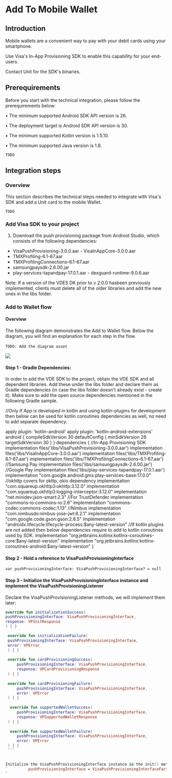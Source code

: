 # Add To Mobile Wallet

## Introduction

Mobile wallets are a convenient way to pay with your debit cards using your smartphone.

Use Visa's In-App Provisioning SDK to enable this capability for your end-users.

Contact Unit for the SDK's binaries.

## Prerequirements

Before you start with the technical integration, please follow the prerequirements below:

• The minimum supported Android SDK API version is 26.

• The deployment target is Android SDK API version is 30.

• The minimum supported Kotlin version is 1.5.10.

• The minimum supported Java version is 1.8.

`TODO`

## Integration steps

### Overview

This section describes the technical steps needed to integrate with Visa's SDK and add a Unit card to the mobile Wallet.

`TODO`


### Add Visa SDK to your project

1. Download the push provisioning package from Android Studio, which consists of the following dependencies:
- VisaPushProvisioning-3.0.0.aar - VisaInAppCore-3.0.0.aar
- TMXProfiling-6.1-67.aar
- TMXProfilingConnections-6.1-67.aar
- samsungpaysdk-2.6.00.jar
- play-services-tapandpay-17.0.1.aar - dexguard-runtime-9.0.6.aar

Note: If a version of the VDES DK prior to v 2.0.0 hasbeen previously implemented, clients must delete all of the older libraries and add the new ones in the libs folder.

### Add to Wallet flow

#### Overview

The following diagram demonstrates the Add to Wallet flow.
Below the diagram, you will find an explanation for each step in the flow.<br/><br/>
`TODO: Add the diagram asset`

![](./Docs/assets/add_to_wallet_flow_diagram.png)

#### Step 1 - Gradle Dependencies:
 In order to add the VDE SDK to the project, obtain the VDE SDK and all dependent libraries. Add these under the libs folder and declare them as Gradle dependencies (in case the libs folder doesn't already exist - create it). Make sure to add the open source
 dependencies mentioned in the following Gradle sample.
 
 
//Only if App is developed in kotlin and using kotlin-plugins for development then below can be used for kotlin coroutines dependencies as well, no need to add separate dependency.
 
apply plugin: 'kotlin-android'
apply plugin: 'kotlin-android-extensions'
android { compileSdkVersion 30 defaultConfig {
minSdkVersion 26
targetSdkVersion 30 }
}
dependencies {
//In-App Provisioning SDK
implementation files('libs/VisaPushProvisioning-3.0.0.aar')
implementation files('libs/VisaInAppCore-3.0.0.aar')
implementation files('libs/TMXProfiling-6.1-67.aar')
implementation files('libs/TMXProfilingConnections-6.1-67.aar')
//Samsung Pay
implementation files('libs/samsungpaysdk-2.6.00.jar')
//Google Pay
implementation files('libs/play-services-tapandpay-17.0.1.aar')
implementation "com.google.android.gms:play-services-base:17.0.0"
//okhttp covers for okttp, okio dependency implementation "com.squareup.okhttp3:okhttp:3.12.0"
implementation "com.squareup.okhttp3:logging-interceptor:3.12.0" implementation "net.minidev:json-smart:2.3"
//For TrustDefender
implementation "commons-io:commons-io:2.6"
implementation "commons-codec:commons-codec:1.13"
//Nimbus
implementation "com.nimbusds:nimbus-jose-jwt:8.2.1" implementation "com.google.code.gson:gson:2.8.5"
implementation "androidx.lifecycle:lifecycle-process:$any-latest-version"
//If kotlin plugins are not added then below dependencies require to add to kotlin coroutines used by SDK.
implementation "org.jetbrains.kotlinx:kotlinx-coroutines-core:$any-latest-version"
implementation "org.jetbrains.kotlinx:kotlinx-coroutines-android:$any-latest-version" }

#### Step 2 - Hold a reference to VisaPushProvisioningInterface

` var pushProvisioningInterface: VisaPushProvisioningInterface? = null `

#### Step 3 - Initialize the VisaPushProvisioningInterface instance and implement the VisaPushProvisioningListener

Declare the VisaPushProvisioningListener methods, we will implement them later:

   ```kotlin
   override fun initializationSuccess(
   pushProvisioningInterface: VisaPushProvisioningInterface,
   response: VPInitResponse
   ) { }

    override fun initializationFailure(
    pushProvisioningInterface: VisaPushProvisioningInterface,
    error: VPError
    ) { }
    
    override fun cardProvisioningSuccess(
        pushProvisioningInterface: VisaPushProvisioningInterface,
        response: VPCardProvisioningResponse
    ) { }
    
    override fun cardProvisioningFailure(
        pushProvisioningInterface: VisaPushProvisioningInterface,
        error: VPError
    ) { }
    
     override fun supportedWalletSuccess(
        pushProvisioningInterface: VisaPushProvisioningInterface,
        response: VPSupportedWalletResponse
    ) { }
    
     override fun supportedWalletFailure(
        pushProvisioningInterface: VisaPushProvisioningInterface,
        error: VPError
    ) { }
    ```


Initialize the VisaPushProvisioningInterface instance in the init() method of your class:
`         pushProvisioningInterface = VisaPushProvisioningInterfaceFactory.createPushProvisioningInterface(this)
`



